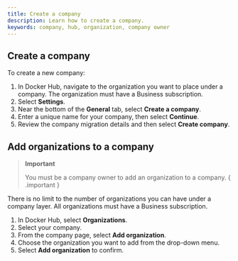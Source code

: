 ```yaml
---
title: Create a company
description: Learn how to create a company.
keywords: company, hub, organization, company owner
---
```


## Create a company

To create a new company:

1. In Docker Hub, navigate to the organization you want to place under a company. The organization must have a Business subscription.
2. Select **Settings**.
3. Near the bottom of the **General** tab, select **Create a company**.
4. Enter a unique name for your company, then select **Continue**. 
5. Review the company migration details and then select **Create company**.

## Add organizations to a company

>**Important**
>
> You must be a company owner to add an organization to a company.
{ .important }

There is no limit to the number of organizations you can have under a company layer. All organizations must have a Business subscription.

1. In Docker Hub, select **Organizations**.
2. Select your company.
3. From the company page, select **Add organization**.
4. Choose the organization you want to add from the drop-down menu.
5. Select **Add organization** to confirm.